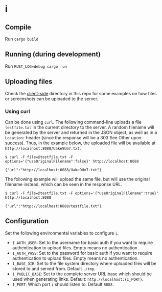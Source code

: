 # i

## Compile

Run `cargo build`

## Running (during development)

Run `RUST_LOG=debug cargo run`

## Uploading files

Check the [client-side](client-side/) directory in this repo for some examples on how files or screenshots can be uploaded to the server.

### Using curl

Can be done using `curl`. The following command-line uploads a file `testfile.txt` in the current directory to the server.
A random filename will be generated by the server and returned in the JSON object, as well as in a `Location:` header (since the response will be a 303 See Other upon success). Thus, in the example below, the uploaded file will be available at `http://localhost:8088/Uake9Um7.txt`.

```
$ curl -F file=@testfile.txt -F options='{"useOriginalFilename":false}' http://localhost:8088

{"url":"http://localhost:8088/Uake9Um7.txt"}
```

The following example will upload the same file, but will use the original filename instead, which can be seen in the response URL.

```
$ curl -F file=@testfile.txt -F options='{"useOriginalFilename":true}' http://localhost:8088

{"url":"http://localhost:8088/testfile.txt"}
```

## Configuration

Set the following environmental variables to configure `i`.

* `I_AUTH_USER`: Set to the username for basic auth if you want to require authentication to upload files. Empty means no authentication.
* `I_AUTH_PASS`: Set to the password for basic auth if you want to require authentication to upload files. Empty means no authentication.
* `I_BASE_DIR`: Set to the file system directory where uploaded files will be stored to and served from. Default `./tmp`.
* `I_PUBLIC_BASE`: Set to the complete server URL base which should be used when generating links. Default: `http://localhost:{I_PORT}`.
* `I_PORT`: Which port `i` should listen to. Default `8088`.
